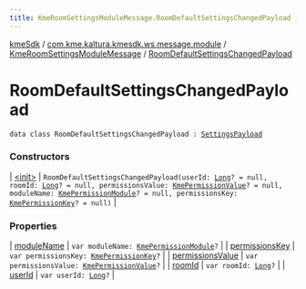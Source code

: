 ```yaml
---
title: KmeRoomSettingsModuleMessage.RoomDefaultSettingsChangedPayload - kmeSdk
---
```


[kmeSdk](../../../index.html) / [com.kme.kaltura.kmesdk.ws.message.module](../../index.html) / [KmeRoomSettingsModuleMessage](../index.html) / [RoomDefaultSettingsChangedPayload](./index.html)

# RoomDefaultSettingsChangedPayload

`data class RoomDefaultSettingsChangedPayload : `[`SettingsPayload`](../-settings-payload/index.html)

### Constructors

| [&lt;init&gt;](-init-.html) | `RoomDefaultSettingsChangedPayload(userId: `[`Long`](https://kotlinlang.org/api/latest/jvm/stdlib/kotlin/-long/index.html)`? = null, roomId: `[`Long`](https://kotlinlang.org/api/latest/jvm/stdlib/kotlin/-long/index.html)`? = null, permissionsValue: `[`KmePermissionValue`](../../../com.kme.kaltura.kmesdk.ws.message.type.permissions/-kme-permission-value/index.html)`? = null, moduleName: `[`KmePermissionModule`](../../../com.kme.kaltura.kmesdk.ws.message.type.permissions/-kme-permission-module/index.html)`? = null, permissionsKey: `[`KmePermissionKey`](../../../com.kme.kaltura.kmesdk.ws.message.type.permissions/-kme-permission-key/index.html)`? = null)` |

### Properties

| [moduleName](module-name.html) | `var moduleName: `[`KmePermissionModule`](../../../com.kme.kaltura.kmesdk.ws.message.type.permissions/-kme-permission-module/index.html)`?` |
| [permissionsKey](permissions-key.html) | `var permissionsKey: `[`KmePermissionKey`](../../../com.kme.kaltura.kmesdk.ws.message.type.permissions/-kme-permission-key/index.html)`?` |
| [permissionsValue](permissions-value.html) | `var permissionsValue: `[`KmePermissionValue`](../../../com.kme.kaltura.kmesdk.ws.message.type.permissions/-kme-permission-value/index.html)`?` |
| [roomId](room-id.html) | `var roomId: `[`Long`](https://kotlinlang.org/api/latest/jvm/stdlib/kotlin/-long/index.html)`?` |
| [userId](user-id.html) | `var userId: `[`Long`](https://kotlinlang.org/api/latest/jvm/stdlib/kotlin/-long/index.html)`?` |

